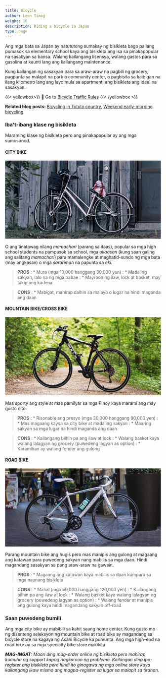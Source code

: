 ```yaml
---
title: Bicycle
author: Leon Timog
weight: 10
description: Riding a bicycle in Japan
type: page
---
```

Ang mga bata sa Japan ay natututong sumakay ng bisikleta bago pa lang pumasok sa elementary school kaya ang bisikleta ang isa sa pinakapopular na sasakyan sa bansa. Walang kailangang lisensya, walang gastos para sa gasolina at kaunti lang ang kailangang maintenance.

Kung kailangan ng sasakyan para sa araw-araw na pagbili ng grocery, pagpunta sa malapit na park o community center, o pagbisita sa kaibigan na ilang kilometro lang ang layo mula sa apartment, ang bisikleta ang ideal na sasakyan.

{{< yellowbox>}}
🔖 Go to [Bicycle Traffic Rules](bicycle-traffic-rules/)
{{< /yellowbox >}}

**Related blog posts:** [Bicycling in Tototo country](/bicycling-in-totoro-country/), [Weekend early-morning bicycling](/weekend-early-morning-bicycling/)

### Iba't-ibang klase ng bisikleta

Maraming klase ng bisikleta pero ang pinakapopular ay ang mga sumusunod.

#### CITY BIKE

![Biycle beside a cabin](bicycle-beside-cabin_320_640.jpg)

O ang tinatawag nilang *mamachari* (parang sa itaas), popular sa mga high school students na pampasok sa school, mga *okaasan* (kung saan galing ang salitang *mamachari*) para mamalengke at maghatid-sundo ng mga bata (may angkasan) o mga *sarariman* na papunta sa *eki*.

>**PROS**
>: * Mura (mga 10,000 hanggang 30,000 yen)
>: * Madaling sakyan, lalo na ng mga babae
>: * Mayroon ng ilaw, lock at basket, may takip ang kadena

>**CONS**
>: * Mabigat, mahirap dalhin sa malayo o lugar na hindi maganda ang daan

#### MOUNTAIN BIKE/CROSS BIKE

![Mountain bike](mountain-bike_320_640.jpg)

Mas sporty ang style at mas pamilyar sa mga Pinoy kaya marami ang may gusto nito. 

>**PROS**
>: * Risonable ang presyo (mga 30,000 hanggang 80,000 yen)
>: * Mas magaang kaysa sa city bike at madaling sakyan
>: * Maaring sakyan sa mga lugar na hindi maganda ang daan

>**CONS**
>: * Kailangang bilhin pa ang ilaw at lock
>: * Walang basket kaya walang lalagyan ng grocery (puwedeng lagyan as option)
>: * Karamihan ay walang fender ang gulong

#### ROAD BIKE

![Road bike](road-bike_320_640.jpg)

Parang mountain bike ang hugis pero mas manipis ang gulong at magaang ang katawan para puwedeng sakyan nang mabilis sa mga daan. Hindi magandang sasakyan sa pang araw-araw na gawain.

>**PROS**
>: * Magaang ang katawan kaya mabilis sa daan kumpara sa mga naunang bisikleta

>**CONS**
>: * Mahal (mga 50,000 hanggang 120,000 yen)
>: * Kailangang bilhin pa ang ilaw at lock
>: * Walang basket kaya walang lalagyan ng grocery (puwedeng lagyan as option)
>: * Walang fender at manipis ang gulong kaya hindi magandang sakyan off-road

### Saan puwedeng bumili

Ang mga city bike ay mabibili sa kahit saang home center. Kung gusto mo ng disenteng seleksyon ng mountain bike at road bike ay magandang sa bicycle store na kagaya ng Asahi Bicycle ka pumunta. Ang mga high-end na road bike ay sa mga specialty bike store makikita.

***MAG-INGAT:** Maari ding mag-order online ng bisikleta pero mahirap kumuha ng support kapag nagkaroon ng problema. Kailangan ding ipa-register ang bisikleta pero hindi ito ginagawa ng mga online store kaya kailangang ikaw mismo ang magpa-register sa lugar sa malapit sa tirahan.*

